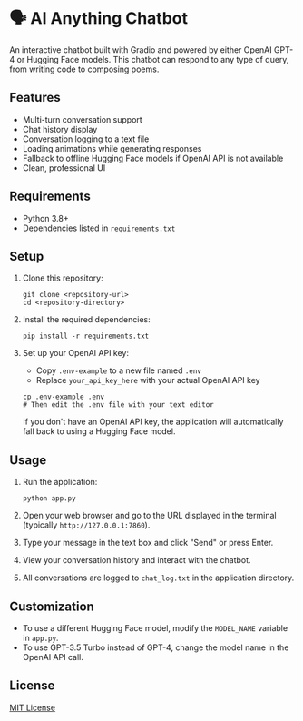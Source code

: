 # 🗣️ AI Anything Chatbot

An interactive chatbot built with Gradio and powered by either OpenAI GPT-4 or Hugging Face models. This chatbot can respond to any type of query, from writing code to composing poems.

## Features

- Multi-turn conversation support
- Chat history display
- Conversation logging to a text file
- Loading animations while generating responses
- Fallback to offline Hugging Face models if OpenAI API is not available
- Clean, professional UI

## Requirements

- Python 3.8+
- Dependencies listed in `requirements.txt`

## Setup

1. Clone this repository:
   ```
   git clone <repository-url>
   cd <repository-directory>
   ```

2. Install the required dependencies:
   ```
   pip install -r requirements.txt
   ```

3. Set up your OpenAI API key:
   - Copy `.env-example` to a new file named `.env`
   - Replace `your_api_key_here` with your actual OpenAI API key

   ```
   cp .env-example .env
   # Then edit the .env file with your text editor
   ```

   If you don't have an OpenAI API key, the application will automatically fall back to using a Hugging Face model.

## Usage

1. Run the application:
   ```
   python app.py
   ```

2. Open your web browser and go to the URL displayed in the terminal (typically `http://127.0.0.1:7860`).

3. Type your message in the text box and click "Send" or press Enter.

4. View your conversation history and interact with the chatbot.

5. All conversations are logged to `chat_log.txt` in the application directory.

## Customization

- To use a different Hugging Face model, modify the `MODEL_NAME` variable in `app.py`.
- To use GPT-3.5 Turbo instead of GPT-4, change the model name in the OpenAI API call.

## License

[MIT License](LICENSE) 